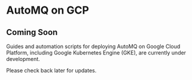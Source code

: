 # AutoMQ on GCP

## Coming Soon

Guides and automation scripts for deploying AutoMQ on Google Cloud Platform, including Google Kubernetes Engine (GKE), are currently under development.

Please check back later for updates.